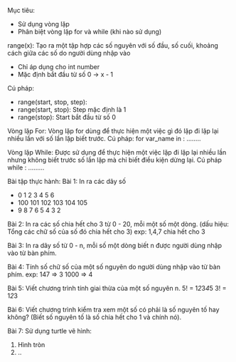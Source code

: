 Mục tiêu:
- Sử dụng vòng lặp
- Phân biệt vòng lặp for và while (khi nào sử dụng)


range(x): Tạo ra một tập hợp các số nguyên với số đầu, số cuối, khoảng cách giữa các số do người dùng nhập vào
- Chỉ áp dụng cho int number
- Mặc định bắt đầu từ số 0 -> x - 1

Cú pháp:
- range(start, stop, step):
- range(start, stop): Step mặc định là 1
- range(stop): Start bắt đầu từ số 0


Vòng lặp For: Vòng lặp for dùng để thực hiện một việc gì đó lặp đi lặp lại nhiều lần với số lần lặp biết trước.
Cú pháp:
for var_name in <collection>:
    ........


Vòng lặp While: Được sử dụng để thực hiện một việc lặp đi lặp lại nhiều lần nhưng không biết trước số lần lặp mà chỉ biết điều kiện dừng lại.
Cú pháp
while <expression>:
    .........



Bài tập thực hành:
Bài 1: In ra các dãy số 
- 0 1 2 3 4 5 6
- 100 101 102 103 104 105
- 9 8 7 6 5 4 3 2

Bài 2: In ra các số chia hết cho 3 từ 0 - 20, mỗi một số một dòng. (dấu hiệu: Tổng các chữ số của số đó chia hết cho 3)
exp: 1,4,7 chia hết cho 3

Bài 3: In ra dãy số từ 0 - n, mỗi số một dòng biết n được người dùng nhập vào từ bàn phím. 

Bài 4: Tính số chữ số của một số nguyên do người dùng nhập vào từ bàn phím.
exp: 147 => 3
1000 => 4

Bài 5: Viết chương trình tính giai thừa của một số nguyên n.
5! = 1*2*3*4*5
3! = 1*2*3

Bài 6: Viết chương trình kiểm tra xem một số có phải là số nguyên tố hay không?
(Biết số nguyên tố là số chia hết cho 1 và chính nó).

Bài 7: Sử dụng turtle vẽ hình: 
1. Hình tròn
2. ..